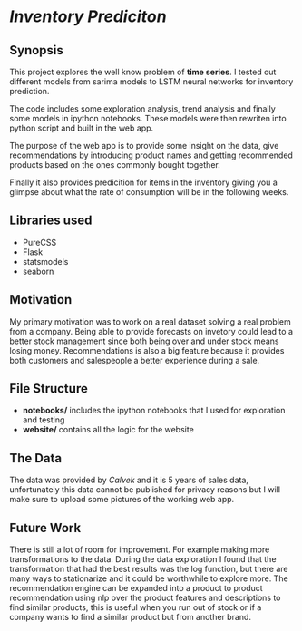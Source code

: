# _Inventory Prediciton_

## Synopsis

This project explores the well know problem of **time series**. I tested out different models from sarima models to LSTM neural networks for inventory prediction.

The code includes some exploration analysis, trend analysis and finally some models in ipython notebooks. These models were then rewriten into python script and built in the web app.

The purpose of the web app is to provide some insight on the data, give recommendations by introducing product names and getting recommended products based on the ones commonly bought together.

Finally it also provides predicition for items in the inventory giving you a glimpse about what the rate of consumption will be in the following weeks.

## Libraries used

- PureCSS
- Flask
- statsmodels
- seaborn

## Motivation

My primary motivation was to work on a real dataset solving a real problem from a company. Being able to provide forecasts on invetory could lead to a better stock
management since both being over and under stock means losing money. Recommendations is also a big feature because it provides both customers and salespeople a
better experience during a sale.

## File Structure

- **notebooks/** includes the ipython notebooks that I used for exploration and testing
- **website/** contains all the logic for the website

## The Data

The data was provided by _Calvek_ and it is 5 years of sales data, unfortunately this data cannot be published for privacy reasons but I will make sure to upload
some pictures of the working web app.

## Future Work

There is still a lot of room for improvement. For example making more transformations to the data. During the data exploration I found that the transformation
that had the best results was the log function, but there are many ways to stationarize and it could be worthwhile to explore more. The recommendation engine
can be expanded into a product to product recommendation using nlp over the product features and descriptions to find similar products, this is useful
when you run out of stock or if a company wants to find a similar product but from another brand.
